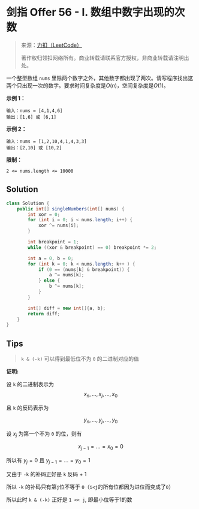 # 剑指 Offer 56 - I. 数组中数字出现的次数

> 来源：[力扣（LeetCode）](链接：https://leetcode-cn.com/problems/shu-zu-zhong-shu-zi-chu-xian-de-ci-shu-lcof)
>
> 著作权归领扣网络所有。商业转载请联系官方授权，非商业转载请注明出处。

一个整型数组 `nums` 里除两个数字之外，其他数字都出现了两次。请写程序找出这两个只出现一次的数字。要求时间复杂度是$O(n)$，空间复杂度是$O(1)$。

**示例 1：**

```text
输入：nums = [4,1,4,6]
输出：[1,6] 或 [6,1]
```

**示例 2：**

```text
输入：nums = [1,2,10,4,1,4,3,3]
输出：[2,10] 或 [10,2]
```

**限制：**

```text
2 <= nums.length <= 10000
```

## Solution

```java
class Solution {
    public int[] singleNumbers(int[] nums) {
        int xor = 0;
        for (int i = 0; i < nums.length; i++) {
            xor ^= nums[i];
        }

        int breakpoint = 1;
        while ((xor & breakpoint) == 0) breakpoint *= 2;

        int a = 0, b = 0;
        for (int k = 0; k < nums.length; k++ ) {
            if (0 == (nums[k] & breakpoint)) {
                a ^= nums[k];
            } else {
                b ^= nums[k];
            }
        }

        int[] diff = new int[]{a, b};
        return diff;
    }
}
```

## Tips

> `k & (-k)` 可以得到最低位不为 `0` 的二进制对应的值

**证明:**

设 `k` 的二进制表示为
$$
x_n, ..., x_j, ...,x_0
$$

且 `k` 的反码表示为

$$
y_n, ..., y_j, ..., y_0
$$

设 $x_j$ 为第一个不为 `0` 的位，则有

$$x_{j-1} = ... = x_0 = 0$$

所以有 $y_j = 0$ 且 $y_{j-1} = ... = y_0 = 1$

又由于 `-k` 的补码正好是 `k` 反码 + 1

所以 `-k` 的补码只有第`j`位不等于 `0`（`i<j`的所有位都因为进位而变成了`0`）

所以此时 `k & (-k)` 正好是 `1 << j`, 即最小位等于1的数
